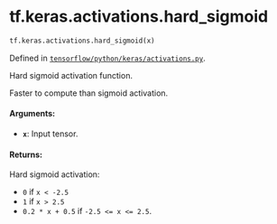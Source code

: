 <div itemscope itemtype="http://developers.google.com/ReferenceObject">
<meta itemprop="name" content="tf.keras.activations.hard_sigmoid" />
</div>

# tf.keras.activations.hard_sigmoid

``` python
tf.keras.activations.hard_sigmoid(x)
```



Defined in [`tensorflow/python/keras/activations.py`](https://www.tensorflow.org/code/tensorflow/python/keras/activations.py).

Hard sigmoid activation function.

Faster to compute than sigmoid activation.

#### Arguments:

* <b>`x`</b>: Input tensor.


#### Returns:

Hard sigmoid activation:
- `0` if `x < -2.5`
- `1` if `x > 2.5`
- `0.2 * x + 0.5` if `-2.5 <= x <= 2.5`.